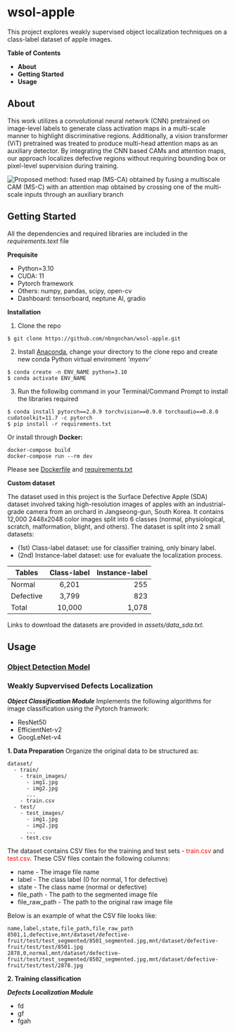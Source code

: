 # wsol-apple
This project explores weakly supervised object localization techniques on a class-label dataset of apple images. 

**Table of Contents**
- **About**
- **Getting Started**
- **Usage**


## **About**
This work utilizes a convolutional neural network (CNN) pretrained on image-level labels to generate class activation maps in a multi-scale manner to highlight discriminative regions. Additionally, a vision transformer (ViT) pretrained was treated to produce multi-head attention maps as an auxiliary detector. By integrating the CNN based CAMs and attention maps, our approach localizes defective regions without requiring bounding box or pixel-level supervision during training.

![Proposed method: fused map (MS-CA) obtained by fusing a multiscale CAM (MS-C) with an attention map obtained by crossing one of the multi-scale inputs through an auxiliary branch](/assets/images/main_figure.png)


## **Getting Started**
All the dependencies and required libraries are included in the *requirements.text* file

**Prequisite**
- Python=3.10
- CUDA: 11
- Pytorch framework
- Others: numpy, pandas, scipy, open-cv
- Dashboard: tensorboard, neptune AI, gradio


**Installation**
1. Clone the repo
```
$ git clone https://github.com/nbngochan/wsol-apple.git
```

2. Install [Anaconda](https://docs.anaconda.com/free/anaconda/install/index.html), change your directory to the clone repo and create new conda Python virtual enviroment *'myenv'*
```
$ conda create -n ENV_NAME python=3.10
$ conda activate ENV_NAME
```

3. Run the followibg command in your Terminal/Command Prompt to install the libraries required
 ```
 $ conda install pytorch==2.0.9 torchvision==0.9.0 torchaudio==0.8.0 cudatoolkit=11.7 -c pytorch
 $ pip install -r requirements.txt
 ```

Or install through **Docker:**
```
docker-compose build
docker-compose run --rm dev
```
Please see [Dockerfile](/Dockerfile) and [requirements.txt](/requirements.txt)


**Custom dataset**

The dataset used in this project is the Surface Defective Apple (SDA) dataset involved taking high-resolution images of apples with an industrial-grade camera from an orchard in Jangseong-gun, South Korea. It contains 12,000 2448x2048 color images split into 6 classes (normal, physiological, scratch, malformation, blight, and others). The dataset is split into 2 small datasets: 
- (1st) Class-label dataset: use for classifier training, only binary label.
- (2nd) Instance-label dataset: use for evaluate the localization process.


| Tables        | Class-label           | Instance-label  |
| ------------- |:-------------:| -----:|
| Normal      | 6,201  | 255 |
| Defective      | 3,799      |   823 |
| Total | 10,000       |    1,078 |


Links to download the datasets are provided in *assets/data_sda.txt.*


## **Usage**
### [**Object Detection Model**](https://github.com/Ka0Ri/Pytorch-pretrained-models)


### **Weakly Supvervised Defects Localization**

**_Object Classification Module_**
Implements the following algorithms for image classification using the Pytorch framwork:
- ResNet50
- EfficientNet-v2
- GoogLeNet-v4

**1. Data Preparation**
Organize the original data to be structured as:
```
dataset/
  - train/
    - train_images/
      - img1.jpg
      - img2.jpg
      ...
    - train.csv
  - test/  
    - test_images/
      - img1.jpg
      - img2.jpg
      ...
    - test.csv
```
The dataset contains CSV files for the training and test sets - <span style='color: red;'>train.csv</span> and <span style='color: red;'>test.csv</span>. These CSV files contain the following columns:
- name - The image file name
- label - The class label (0 for normal, 1 for defective)
- state - The class name (normal or defective)
- file_path - The path to the segmented image file
- file_raw_path - The path to the original raw image file

Below is an example of what the CSV file looks like:
```
name,label,state,file_path,file_raw_path
8501,1,defective,mnt/dataset/defective-fruit/test/test_segmented/8501_segmented.jpg,mnt/dataset/defective-fruit/test/test/8501.jpg
2878,0,normal,mnt/dataset/defective-fruit/test/test_segmented/8502_segmented.jpg,mnt/dataset/defective-fruit/test/test/2878.jpg 
```

**2. Training classification**


**_Defects Localization Module_**
- fd
- gf
- fgah






